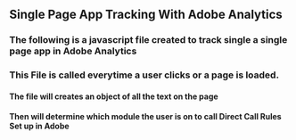 ## Single Page App Tracking With Adobe Analytics

### The following is a javascript file created to track single a single page app in Adobe Analytics
### This File is called everytime a user clicks or a page is loaded.
#### The file will creates an object of all the text on the page
#### Then will determine which module the user is on to call Direct Call Rules Set up in Adobe
